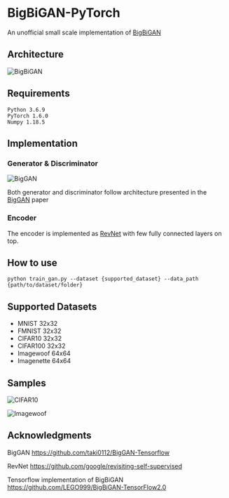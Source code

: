 # BigBiGAN-PyTorch

An unofficial small scale implementation of [BigBiGAN](https://arxiv.org/abs/1907.02544)

## Architecture
![BigBiGAN](https://github.com/RKorzeniowski/BigBiGAN-PyTorch/blob/main/imgs/bigbigan_arch.png)

## Requirements
```
Python 3.6.9
PyTorch 1.6.0
Numpy 1.18.5
```

## Implementation

### Generator & Discriminator
![BigGAN](https://github.com/RKorzeniowski/BigBiGAN-PyTorch/blob/main/imgs/biggan_arch.png)

Both generator and discriminator follow architecture presented in the [BigGAN](https://arxiv.org/abs/1809.11096) paper 

### Encoder

The encoder is implemented as [RevNet](https://arxiv.org/abs/1901.09005) with few fully connected layers on top.

## How to use 
`python train_gan.py --dataset {supported_dataset} --data_path {path/to/dataset/folder}`

## Supported Datasets
- MNIST 32x32
- FMNIST 32x32
- CIFAR10 32x32
- CIFAR100 32x32
- Imagewoof 64x64
- Imagenette 64x64

## Samples
![CIFAR10](https://github.com/RKorzeniowski/BigBiGAN-PyTorch/blob/main/imgs/CIFAR10_sample.png)

![Imagewoof](https://github.com/RKorzeniowski/BigBiGAN-PyTorch/blob/main/imgs/imagewoof_sample.png)

## Acknowledgments
BigGAN https://github.com/taki0112/BigGAN-Tensorflow

RevNet https://github.com/google/revisiting-self-supervised

Tensorflow implementation of BigBiGAN https://github.com/LEGO999/BigBiGAN-TensorFlow2.0
